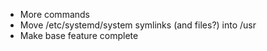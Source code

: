 * More commands
* Move /etc/systemd/system symlinks (and files?) into /usr
* Make base feature complete
